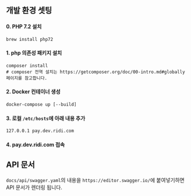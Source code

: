 ## 개발 환경 셋팅
#### 0. PHP 7.2 설치
```
brew install php72
```

#### 1. php 의존성 패키지 설치
```
composer install
# composer 전역 설치는 https://getcomposer.org/doc/00-intro.md#globally 페이지를 참고합니다.
```

#### 2. Docker 컨테이너 생성
```
docker-compose up [--build] 
```
#### 3. 로컬 `/etc/hosts`에 아래 내용 추가
```
127.0.0.1 pay.dev.ridi.com
```

#### 4. pay.dev.ridi.com 접속

## API 문서
`docs/api/swagger.yaml`의 내용을 `https://editor.swagger.io/`에 붙여넣기하면 API 문서가 렌더링 됩니다.
